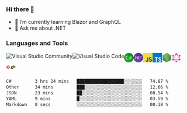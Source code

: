 ### Hi there 👋

- 🌱 I’m currently learning Blazor and GraphQL
- 💬 Ask me about .NET

### Languages and Tools

<img align="left" alt="Visual Studio Community" src="https://img.icons8.com/fluent/26/000000/visual-studio-2019.png" />
<img align="left" alt="Visual Studio Code" src="https://img.icons8.com/fluent/26/000000/visual-studio-code-2019.png" />
<img align="left" alt="Csharp" width="26px" src="https://raw.githubusercontent.com/github/explore/80688e429a7d4ef2fca1e82350fe8e3517d3494d/topics/csharp/csharp.png" />
<img align="left" alt=".NET" width="26px" src="https://raw.githubusercontent.com/github/explore/93d8a67084f94b2a444e510199a6e7622e5b09a3/topics/dotnet/dotnet.png" />
<img align="left" alt="JavaScript" width="26px" src="https://raw.githubusercontent.com/github/explore/80688e429a7d4ef2fca1e82350fe8e3517d3494d/topics/javascript/javascript.png" />
<img align="left" alt="TypeScript" width="26px" src="https://raw.githubusercontent.com/github/explore/80688e429a7d4ef2fca1e82350fe8e3517d3494d/topics/typescript/typescript.png" />
<img align="left" alt="NodeJS" width="26px" src="https://raw.githubusercontent.com/github/explore/80688e429a7d4ef2fca1e82350fe8e3517d3494d/topics/nodejs/nodejs.png" />
<img align="left" alt="GraphQL" width="26px" src="https://raw.githubusercontent.com/github/explore/5c058a388828bb5fde0bcafd4bc867b5bb3f26f3/topics/graphql/graphql.png" />
<img alt="Git" width="26px" src="https://raw.githubusercontent.com/github/explore/80688e429a7d4ef2fca1e82350fe8e3517d3494d/topics/git/git.png" />

<!--START_SECTION:waka-->
```text
C#         3 hrs 24 mins   ██████████████████░░░░░░░   74.87 %
Other      34 mins         ███░░░░░░░░░░░░░░░░░░░░░░   12.66 %
JSON       23 mins         ██░░░░░░░░░░░░░░░░░░░░░░░   08.54 %
YAML       9 mins          █░░░░░░░░░░░░░░░░░░░░░░░░   03.59 %
Markdown   0 secs          ░░░░░░░░░░░░░░░░░░░░░░░░░   00.18 %
```
<!--END_SECTION:waka-->